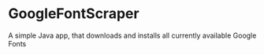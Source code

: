 # GoogleFontScraper
A simple Java app, that downloads and installs all currently available Google Fonts
